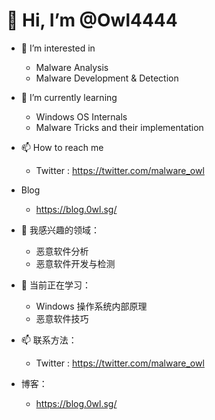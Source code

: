 # 👋 Hi, I’m @Owl4444
- 👀 I’m interested in
  - Malware Analysis
  - Malware Development & Detection
- 🌱 I’m currently learning 
  - Windows OS Internals
  - Malware Tricks and their implementation
- 📫 How to reach me 
  - Twitter : https://twitter.com/malware_owl
- Blog
  - https://blog.0wl.sg/
 

- 👀 我感兴趣的领域：
  - 恶意软件分析
  - 恶意软件开发与检测
- 🌱 当前正在学习： 
  - Windows 操作系统内部原理
  - 恶意软件技巧
- 📫 联系方法：
  - Twitter : https://twitter.com/malware_owl
- 博客：
  - https://blog.0wl.sg/ 


<!---
Owl4444/Owl4444 is a ✨ special ✨ repository because its `README.md` (this file) appears on your GitHub profile.
You can click the Preview link to take a look at your changes.
--->
